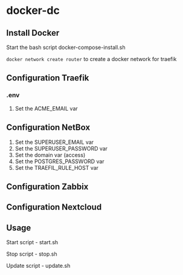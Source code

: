 # docker-dc

## Install Docker
Start the bash script docker-compose-install.sh

`docker network create router` to create a docker network for traefik

## Configuration Traefik
### .env
1. Set the ACME_EMAIL var

## Configuration NetBox

1. Set the SUPERUSER_EMAIL var 
2. Set the SUPERUSER_PASSWORD var
3. Set the domain var (access)
4. Set the POSTGRES_PASSWORD var
5. Set the TRAEFIL_RULE_HOST var

## Configuration Zabbix

## Configuration Nextcloud

## Usage

Start script - start.sh

Stop script - stop.sh

Update script - update.sh
